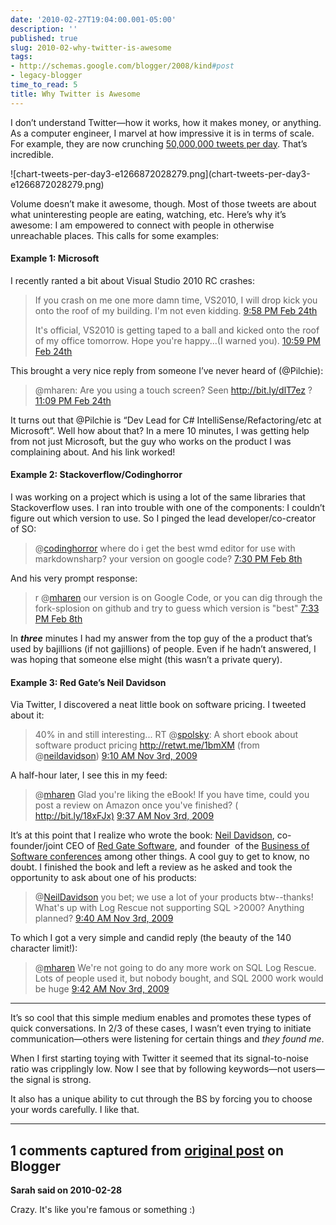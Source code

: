 ```yaml
---
date: '2010-02-27T19:04:00.001-05:00'
description: ''
published: true
slug: 2010-02-why-twitter-is-awesome
tags:
- http://schemas.google.com/blogger/2008/kind#post
- legacy-blogger
time_to_read: 5
title: Why Twitter is Awesome
---
```


<p>I don’t understand Twitter—how it works, how it makes money, or anything. As a computer engineer, I marvel at how impressive it is in terms of scale. For example, they are now crunching <a href="http://mashable.com/2010/02/22/twitter-50-million-tweets/">50,000,000 tweets per day</a>. That’s incredible.</p>
<p>![chart-tweets-per-day3-e1266872028279.png](chart-tweets-per-day3-e1266872028279.png)</p>
<p>Volume doesn’t make it awesome, though. Most of those tweets are about what uninteresting people are eating, watching, etc. Here’s why it’s awesome: I am empowered to connect with people in otherwise unreachable places. This calls for some examples:</p>  <h4>Example 1: Microsoft</h4>
<p>I recently ranted a bit about Visual Studio 2010 RC crashes:</p>
<blockquote> 
<p>If you crash on me one more damn time, VS2010, I will drop kick you onto the roof of my building. I'm not even kidding. <a href="http://twitter.com/mharen/status/9607164906">9:58 PM Feb 24th</a></p>  
<p>It's official, VS2010 is getting taped to a ball and kicked onto the roof of my office tomorrow. Hope you're happy...(I warned you). <a href="http://twitter.com/mharen/status/9609708666">10:59 PM Feb 24th</a></p>
</blockquote>
<p>This brought a very nice reply from someone I’ve never heard of (@Pilchie):</p>
<blockquote> 
<p>@mharen: Are you using a touch screen? Seen <a href="http://bit.ly/dlT7ez">http://bit.ly/dlT7ez</a> ? <a href="http://twitter.com/Pilchie/status/9610121141">11:09 PM Feb 24th</a>&#160;</p>
</blockquote>
<p>It turns out that @Pilchie is “Dev Lead for C# IntelliSense/Refactoring/etc at Microsoft”. Well how about that? In a mere 10 minutes, I was getting help from not just Microsoft, but the guy who works on the product I was complaining about. And his link worked!</p>  <h4>Example 2: Stackoverflow/Codinghorror</h4>
<p>I was working on a project which is using a lot of the same libraries that Stackoverflow uses. I ran into trouble with one of the components: I couldn’t figure out which version to use. So I pinged the lead developer/co-creator of SO:</p>
<blockquote> 
<p>@<a href="http://twitter.com/codinghorror">codinghorror</a> where do i get the best wmd editor for use with markdownsharp? your version on google code? <a href="http://twitter.com/mharen/status/8832078048">7:30 PM Feb 8th</a></p>
</blockquote>
<p>And his very prompt response:</p>
<blockquote> 
<p>r @<a href="http://twitter.com/mharen">mharen</a> our version is on Google Code, or you can dig through the fork-splosion on github and try to guess which version is &quot;best&quot; <a href="http://twitter.com/codinghorror/status/8832188858">7:33 PM Feb 8th</a></p>
</blockquote>
<p>In <strong><em>three</em></strong> minutes I had my answer from the top guy of the a product that’s used by bajillions (if not gajillions) of people. Even if he hadn’t answered, I was hoping that someone else might (this wasn’t a private query).</p>  <h4>Example 3: Red Gate’s Neil Davidson</h4>
<p>Via Twitter, I discovered a neat little book on software pricing. I tweeted about it:</p>
<blockquote> 
<p>40% in and still interesting... RT @<a href="http://twitter.com/spolsky">spolsky</a>: A short ebook about software product pricing <a href="http://retwt.me/1bmXM">http://retwt.me/1bmXM</a> (from @<a href="http://twitter.com/neildavidson">neildavidson</a>) <a href="http://twitter.com/mharen/status/5391952110">9:10 AM Nov 3rd, 2009</a></p>
</blockquote>
<p>A half-hour later, I see this in my feed:</p>
<blockquote> 
<p>@<a href="http://twitter.com/mharen">mharen</a> Glad you're liking the eBook! If you have time, could you post a review on Amazon once you've finished? ( <a href="http://bit.ly/18xFJx)">http://bit.ly/18xFJx)</a>&#160;<a href="http://twitter.com/NeilDavidson/status/5392536276">9:37 AM Nov 3rd, 2009</a></p>
</blockquote>
<p>It’s at this point that I realize who wrote the book: <a href="http://www.neildavidson.com/">Neil Davidson</a>, co-founder/joint CEO of <a href="http://www.red-gate.com/">Red Gate Software</a>, and founder&#160; of the <a href="http://blog.businessofsoftware.org/">Business of Software conferences</a> among other things. A cool guy to get to know, no doubt. I finished the book and left a review as he asked and took the opportunity to ask about one of his products:</p>
<blockquote> 
<p>@<a href="http://twitter.com/NeilDavidson">NeilDavidson</a> you bet; we use a lot of your products btw--thanks! What's up with Log Rescue not supporting SQL &gt;2000? Anything planned? <a href="http://twitter.com/mharen/status/5392617100">9:40 AM Nov 3rd, 2009</a></p>
</blockquote>
<p>To which I got a very simple and candid reply (the beauty of the 140 character limit!):</p>
<blockquote> 
<p>@<a href="http://twitter.com/mharen">mharen</a> We're not going to do any more work on SQL Log Rescue. Lots of people used it, but nobody bought, and SQL 2000 work would be huge <a href="http://twitter.com/NeilDavidson/status/5392660455">9:42 AM Nov 3rd, 2009</a></p>
</blockquote>  <hr />
<p>It’s so cool that this simple medium enables and promotes these types of quick conversations. In 2/3 of these cases, I wasn’t even trying to initiate communication—others were listening for certain things and <em>they found me</em>. </p>
<p>When I first starting toying with Twitter it seemed that its signal-to-noise ratio was cripplingly low. Now I see that by following keywords—not users—the signal is strong.</p>
<p>It also has a unique ability to cut through the BS by forcing you to choose your words carefully. I like that.</p>

---

## 1 comments captured from [original post](https://blog.wassupy.com/2010/02/why-twitter-is-awesome.html) on Blogger

**Sarah said on 2010-02-28**

Crazy.  It's like you're famous or something :)

